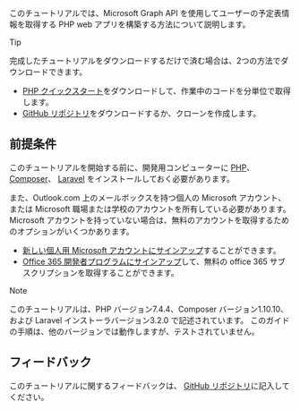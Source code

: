 <!-- markdownlint-disable MD002 MD041 -->

このチュートリアルでは、Microsoft Graph API を使用してユーザーの予定表情報を取得する PHP web アプリを構築する方法について説明します。

> [!TIP]
> 完成したチュートリアルをダウンロードするだけで済む場合は、2つの方法でダウンロードできます。
>
> - [PHP クイックスタート](https://developer.microsoft.com/graph/quick-start?platform=option-php)をダウンロードして、作業中のコードを分単位で取得します。
> - [GitHub リポジトリ](https://github.com/microsoftgraph/msgraph-training-phpapp)をダウンロードするか、クローンを作成します。

## <a name="prerequisites"></a>前提条件

このチュートリアルを開始する前に、開発用コンピューターに [PHP](http://php.net/downloads.php)、 [Composer](https://getcomposer.org/)、 [Laravel](https://laravel.com/) をインストールしておく必要があります。

また、Outlook.com 上のメールボックスを持つ個人の Microsoft アカウント、または Microsoft 職場または学校のアカウントを所有している必要があります。 Microsoft アカウントを持っていない場合は、無料のアカウントを取得するためのオプションがいくつかあります。

- [新しい個人用 Microsoft アカウントにサインアップ](https://signup.live.com/signup?wa=wsignin1.0&rpsnv=12&ct=1454618383&rver=6.4.6456.0&wp=MBI_SSL_SHARED&wreply=https://mail.live.com/default.aspx&id=64855&cbcxt=mai&bk=1454618383&uiflavor=web&uaid=b213a65b4fdc484382b6622b3ecaa547&mkt=E-US&lc=1033&lic=1)することができます。
- [Office 365 開発者プログラムにサインアップ](https://developer.microsoft.com/office/dev-program)して、無料の office 365 サブスクリプションを取得することができます。

> [!NOTE]
> このチュートリアルは、PHP バージョン7.4.4、Composer バージョン1.10.10、および Laravel インストーラバージョン3.2.0 で記述されています。 このガイドの手順は、他のバージョンでは動作しますが、テストされていません。

## <a name="feedback"></a>フィードバック

このチュートリアルに関するフィードバックは、 [GitHub リポジトリ](https://github.com/microsoftgraph/msgraph-training-phpapp)に記入してください。
